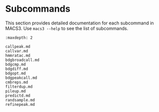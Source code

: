 # Subcommands

This section provides detailed documentation for each subcommand in
MACS3. Use `macs3 --help` to see the list of subcommands.

```{toctree}
:maxdepth: 2

callpeak.md
callvar.md
hmmratac.md
bdgbroadcall.md
bdgcmp.md
bdgdiff.md
bdgopt.md
bdgpeakcall.md
cmbreps.md
filterdup.md
pileup.md
predictd.md
randsample.md
refinepeak.md
